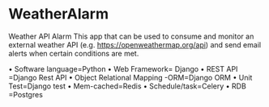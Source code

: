 # WeatherAlarm
Weather  API Alarm 
This app that can be used to consume and monitor an external weather
API (e.g. https://openweathermap.org/api) and send email alerts when certain conditions are
met.

•	Software language=Python
•	Web Framework= Django
•	REST API =Django Rest API 
•	Object Relational Mapping -ORM=Django ORM
•	Unit Test=Django test
•	Mem-cached=Redis
•	Schedule/task=Celery
•	RDB =Postgres

